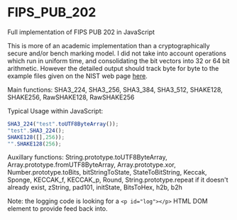 # FIPS_PUB_202
Full implementation of FIPS PUB 202 in JavaScript

This is more of an academic implementation than a cryptographically secure and/or bench marking model. I did not take into account operations which run in uniform time, and consolidating the bit vectors into 32 or 64 bit arithmetic. However the detailed output should track byte for byte to the example files given on the NIST web page <a href="http://csrc.nist.gov/groups/ST/toolkit/examples.html#aHashing">here</a>.

Main functions: SHA3_224, SHA3_256, SHA3_384, SHA3_512, SHAKE128, SHAKE256, RawSHAKE128, RawSHAKE256

Typical Usage within JavaScript:
```JavaScript 
SHA3_224("test".toUTF8ByteArray());
"test".SHA3_224();
SHAKE128([],256));
"".SHAKE128(256);
```

Auxillary functions: String.prototype.toUTF8ByteArray, Array.prototype.fromUTF8ByteArray, Array.prototype.xor, Number.prototype.toBits, bitStringToState, StateToBitString, Keccak, Sponge, KECCAK_f, KECCAK_p, Round, String.prototype.repeat if it doesn't already exist, zString, pad101, initState, BitsToHex, h2b, b2h

Note: the logging code is looking for a `<p id="log"></p>` HTML DOM element to provide feed back into.
